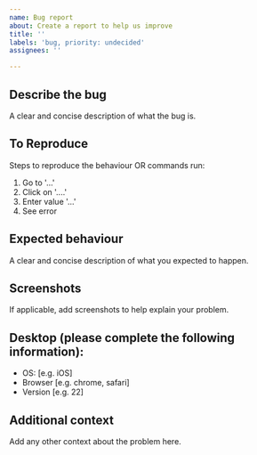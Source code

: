 ```yaml
---
name: Bug report
about: Create a report to help us improve
title: ''
labels: 'bug, priority: undecided'
assignees: ''

---
```


## Describe the bug
A clear and concise description of what the bug is.

## To Reproduce
Steps to reproduce the behaviour OR commands run:
1. Go to '...'
2. Click on '....'
3. Enter value '...'
4. See error

## Expected behaviour
A clear and concise description of what you expected to happen.

## Screenshots
If applicable, add screenshots to help explain your problem.

## Desktop (please complete the following information):
 - OS: [e.g. iOS]
 - Browser [e.g. chrome, safari]
 - Version [e.g. 22]

## Additional context
Add any other context about the problem here.
